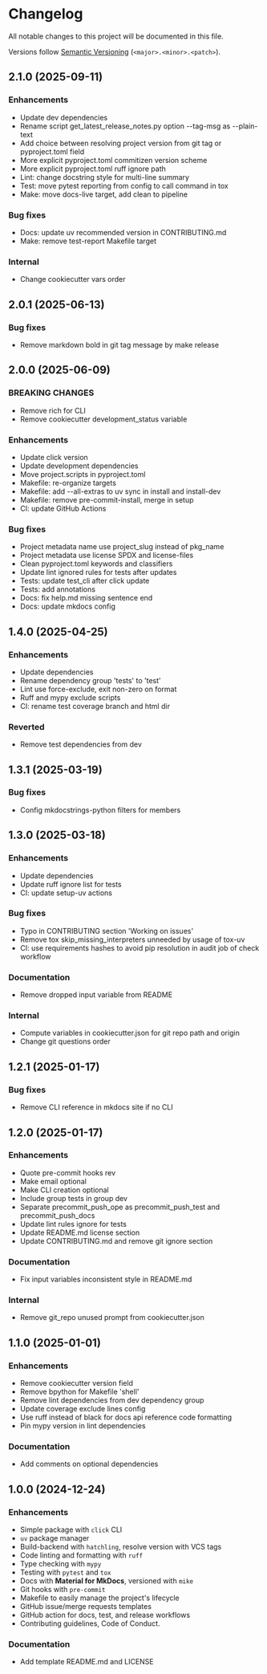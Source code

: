 # Changelog

All notable changes to this project will be documented in this file.

Versions follow [Semantic Versioning](https://semver.org/spec/v2.0.0.html) (`<major>.<minor>.<patch>`).

## 2.1.0 (2025-09-11)

### Enhancements

- Update dev dependencies
- Rename script get_latest_release_notes.py option --tag-msg as --plain-text
- Add choice between resolving project version from git tag or pyproject.toml field
- More explicit pyproject.toml commitizen version scheme
- More explicit pyproject.toml ruff ignore path
- Lint: change docstring style for multi-line summary
- Test: move pytest reporting from config to call command in tox
- Make: move docs-live target, add clean to pipeline

### Bug fixes

- Docs: update uv recommended version in CONTRIBUTING.md
- Make: remove test-report Makefile target

### Internal

- Change cookiecutter vars order

## 2.0.1 (2025-06-13)

### Bug fixes

- Remove markdown bold in git tag message by make release

## 2.0.0 (2025-06-09)

### BREAKING CHANGES

- Remove rich for CLI
- Remove cookiecutter development_status variable

### Enhancements

- Update click version
- Update development dependencies
- Move project.scripts in pyproject.toml
- Makefile: re-organize targets
- Makefile: add --all-extras to uv sync in install and install-dev
- Makefile: remove pre-commit-install, merge in setup
- CI: update GitHub Actions

### Bug fixes

- Project metadata name use project_slug instead of pkg_name
- Project metadata use license SPDX and license-files
- Clean pyproject.toml keywords and classifiers
- Update lint ignored rules for tests after updates
- Tests: update test_cli after click update
- Tests: add annotations
- Docs: fix help.md missing sentence end
- Docs: update mkdocs config

## 1.4.0 (2025-04-25)

### Enhancements

- Update dependencies
- Rename dependency group 'tests' to 'test'
- Lint use force-exclude, exit non-zero on format
- Ruff and mypy exclude scripts
- CI: rename test coverage branch and html dir

### Reverted

- Remove test dependencies from dev

## 1.3.1 (2025-03-19)

### Bug fixes

- Config mkdocstrings-python filters for members

## 1.3.0 (2025-03-18)

### Enhancements

- Update dependencies
- Update ruff ignore list for tests
- CI: update setup-uv actions

### Bug fixes

- Typo in CONTRIBUTING section 'Working on issues'
- Remove tox skip_missing_interpreters unneeded by usage of tox-uv
- CI: use requirements hashes to avoid pip resolution in audit job of check workflow

### Documentation

- Remove dropped input variable from README

### Internal

- Compute variables in cookiecutter.json for git repo path and origin
- Change git questions order

## 1.2.1 (2025-01-17)

### Bug fixes

- Remove CLI reference in mkdocs site if no CLI

## 1.2.0 (2025-01-17)

### Enhancements

- Quote pre-commit hooks rev
- Make email optional
- Make CLI creation optional
- Include group tests in group dev
- Separate precommit_push_ope as precommit_push_test and precommit_push_docs
- Update lint rules ignore for tests
- Update README.md license section
- Update CONTRIBUTING.md and remove git ignore section

### Documentation

- Fix input variables inconsistent style in README.md

### Internal

- Remove git_repo unused prompt from cookiecutter.json

## 1.1.0 (2025-01-01)

### Enhancements

- Remove cookiecutter version field
- Remove bpython for Makefile 'shell'
- Remove lint dependencies from dev dependency group
- Update coverage exclude lines config
- Use ruff instead of black for docs api reference code formatting
- Pin mypy version in lint dependencies

### Documentation

- Add comments on optional dependencies

## 1.0.0 (2024-12-24)

### Enhancements

- Simple package with `click` CLI
- `uv` package manager
- Build-backend with `hatchling`, resolve version with VCS tags
- Code linting and formatting with `ruff`
- Type checking with `mypy`
- Testing with `pytest` and `tox`
- Docs with **Material for MkDocs**, versioned with `mike`
- Git hooks with `pre-commit`
- Makefile to easily manage the project's lifecycle
- GitHub issue/merge requests templates
- GitHub action for docs, test, and release workflows
- Contributing guidelines, Code of Conduct.

### Documentation

- Add template README.md and LICENSE
